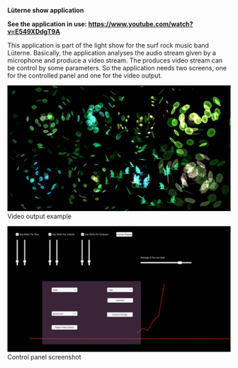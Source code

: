 **Lüterne show application**

**See the application in use: https://www.youtube.com/watch?v=E549XDdgT9A**

This application is part of the light show for the surf rock music band Lüterne.
Basically, the application analyses the audio stream given by a microphone and produce a video stream.
The produces video stream can be control by some parameters.
So the application needs two screens, one for the controlled panel and one for the video output.


![soundVisualizerImg](https://github.com/MaloDrougard/SoundParticlesVisualizer/blob/master/Doc/Img/soundVisulatizer-videoOutput.png)
Video output example

![soundVisualizerImg](https://github.com/MaloDrougard/SoundParticlesVisualizer/blob/master/Doc/Img/soundVisualizer-controls.png)
Control panel screenshot

